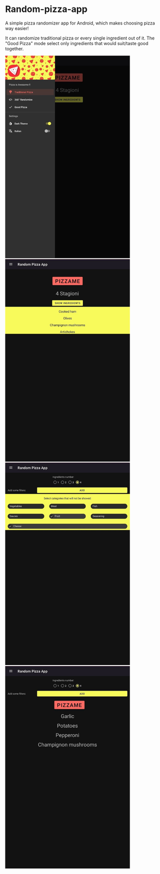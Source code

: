 # Random-pizza-app
A simple pizza randomizer app for Android, which makes choosing pizza way easier!

It can randomize traditional pizza or every single ingredient out of it.
The "Good Pizza" mode select only ingredients that would suit/taste good together.


<img src="1.jpg" alt="drawing" width="400"/> <img src="2.jpg" alt="drawing" width="400"/>
<img src="3.jpg" alt="drawing" width="400"/> <img src="4.jpg" alt="drawing" width="400"/>
